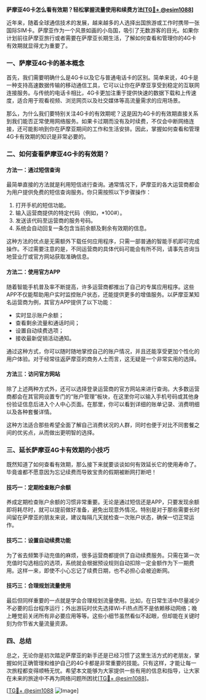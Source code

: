 **萨摩亚4G卡怎么看有效期？轻松掌握流量使用和续费方法[[TG💪+ @esim1088](https://t.me/s/esim1088)]**

近年来，随着全球通信技术的发展，越来越多的人选择出国旅游或工作时携带一张国际SIM卡。萨摩亚作为一个风景如画的小岛国，吸引了无数游客的目光。如果你计划前往萨摩亚旅行或者需要在萨摩亚长期生活，了解如何查看和管理你的4G卡有效期就显得尤为重要了。

### 一、萨摩亚4G卡的基本概念

首先，我们需要明确什么是4G卡以及它与普通电话卡的区别。简单来说，4G卡是一种支持高速数据传输的移动通信工具，它可以让你在萨摩亚享受到稳定的互联网连接服务。与传统的电话卡相比，4G卡更加注重于提供快速的数据下载和上传速度，适合用于观看视频、浏览网页以及社交媒体等高流量需求的应用场景。

那么，为什么我们要特别关注4G卡的有效期呢？这是因为4G卡的有效期直接关系到我们能否正常使用网络服务。如果卡过期而没有及时续费，不仅会中断网络连接，还可能影响到你在萨摩亚期间的工作和生活安排。因此，掌握如何查看和管理4G卡有效期的知识是非常必要的。

### 二、如何查看萨摩亚4G卡的有效期？

#### 方法一：通过短信查询

最简单直接的方法就是利用短信进行查询。通常情况下，萨摩亚的各大运营商都会为用户提供免费的短信查询服务。你只需按照以下步骤操作：

1. 打开手机的短信功能。
2. 输入运营商提供的特定代码（例如，*100#）。
3. 发送该代码至运营商的服务号码。
4. 系统会自动回复一条包含当前余额及剩余有效期的信息。

这种方法的优点是无需额外下载任何应用程序，只需一部普通的智能手机即可完成操作。不过需要注意的是，不同运营商的具体代码可能会有所不同，请事先咨询当地营业厅或官方网站获取准确信息。

#### 方法二：使用官方APP

随着智能手机普及率不断提高，许多运营商都推出了自己的专属应用程序。这些APP不仅能帮助用户实时监控账户状态，还能提供更多的增值服务。以萨摩亚某知名运营商为例，其官方APP提供了以下功能：

- 实时显示账户余额；
- 查看剩余流量和通话时间；
- 设置自动续费选项；
- 接收最新促销活动通知。

通过这种方式，你可以随时随地掌控自己的账户情况，并且还能享受更加个性化的用户体验。对于经常往返萨摩亚的商务人士而言，这无疑是一个非常实用的选择。

#### 方法三：访问官方网站

除了上述两种方式外，还可以选择登录运营商的官方网站来进行查询。大多数运营商都会在其官网设置专门的“账户管理”板块，在这里你可以输入手机号码或其他身份验证信息后进入个人中心页面。在那里，你可以看到详细的账单记录、消费明细以及各种套餐详情。

这种方法适合那些希望全面了解自己消费状况的人群，同时也便于对比不同套餐之间的优劣点，从而做出更明智的选择。

### 三、延长萨摩亚4G卡有效期的小技巧

既然知道了如何查看有效期，那么接下来就要谈谈如何有效延长它的使用寿命了。毕竟谁都不愿意因为忘记续费而导致宝贵的假期被断网打断吧！

#### 技巧一：定期检查账户余额

养成定期检查账户余额的习惯非常重要。无论是通过短信还是APP，只要发现余额即将耗尽时，就可以提前做好准备，避免出现意外情况。特别是对于那些需要长时间留在萨摩亚的朋友来说，建议每隔几天就检查一次账户状态，确保一切正常运作。

#### 技巧二：设置自动续费功能

为了省去频繁手动充值的麻烦，很多运营商都提供了自动续费服务。只需在第一次充值时勾选相应的选项，系统就会根据预设规则自动扣除一定金额作为下一期费用。这样一来，即使不小心忘记了续费日期，也不必担心会被迫断网。

#### 技巧三：合理规划流量使用

最后但同样重要的一点就是学会合理规划流量使用。比如，在日常生活中尽量减少不必要的后台程序运行；外出游玩时优先选择Wi-Fi热点而不是依赖移动网络；晚上睡觉前关闭所有非必要应用等等。这些小细节虽然看似不起眼，但却能在关键时刻为你节省大量流量资源。

### 四、总结

总之，无论你是初次踏足萨摩亚的新手还是已经习惯了这里生活方式的老朋友，掌握如何正确管理和维护自己的4G卡都是非常重要的技能。只有这样，才能让每一次旅程都变得顺畅无忧。希望本文能够为大家提供一些有用的信息和指导，让大家在未来的旅途中不再为网络问题所困扰[[TG💪+ @esim1088](https://t.me/s/esim1088)]。

[[TG💪+ @esim1088](https://t.me/s/esim1088) ![Image](https://i.postimg.cc/4NQfJmqS/Snipaste-2025-05-13-00-14-12.png)]